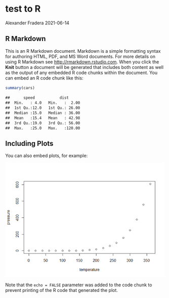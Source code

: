 test to R
================
Alexander Fradera
2021-06-14

## R Markdown

This is an R Markdown document. Markdown is a simple formatting syntax
for authoring HTML, PDF, and MS Word documents. For more details on
using R Markdown see <http://rmarkdown.rstudio.com>. When you click the
**Knit** button a document will be generated that includes both content
as well as the output of any embedded R code chunks within the document.
You can embed an R code chunk like this:

``` r
summary(cars)
```

    ##      speed           dist       
    ##  Min.   : 4.0   Min.   :  2.00  
    ##  1st Qu.:12.0   1st Qu.: 26.00  
    ##  Median :15.0   Median : 36.00  
    ##  Mean   :15.4   Mean   : 42.98  
    ##  3rd Qu.:19.0   3rd Qu.: 56.00  
    ##  Max.   :25.0   Max.   :120.00

## Including Plots

You can also embed plots, for example:

![](testingr_files/figure-gfm/r%20pressure-1.png)<!-- -->

Note that the `echo = FALSE` parameter was added to the code chunk to
prevent printing of the R code that generated the plot.

